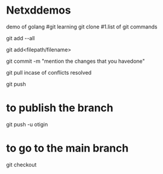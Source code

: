 # Netxddemos
demo of golang
#git learning
git clone <repository>
#1.list of git commands

git add --all

git add<filepath/filename>

git commit -m "mention the changes that you havedone"

git pull
incase of conflicts resolved

git push

# to publish the branch 
git push -u otigin <branch name>
# to go to the main branch
git checkout <branchname>
